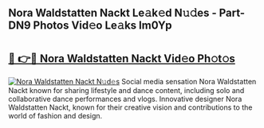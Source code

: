 ## Nora Waldstatten Nackt Le𝚊k𝚎d N𝚞𝚍es - Part-DN9 Photos Vid𝚎o Le𝚊ks lm0Yp

# <h2><a href="http://fb7o2mk.evod.top/?m=Nora+Waldstatten+Nackt">🔗 👉🔴 Nora Waldstatten Nackt Vid𝚎o Ph𝚘t𝚘s</a></h2>

[![Nora Waldstatten Nackt N𝚞d𝚎s](https://i.imgur.com/8V9OHl7.gif)](http://fb7o2mk.evod.top/?m=Nora+Waldstatten+Nackt)
Social media sensation Nora Waldstatten Nackt known for sharing lifestyle and dance content, including solo and collaborative dance performances and vlogs. Innovative designer Nora Waldstatten Nackt, known for their creative vision and contributions to the world of fashion and design. 
